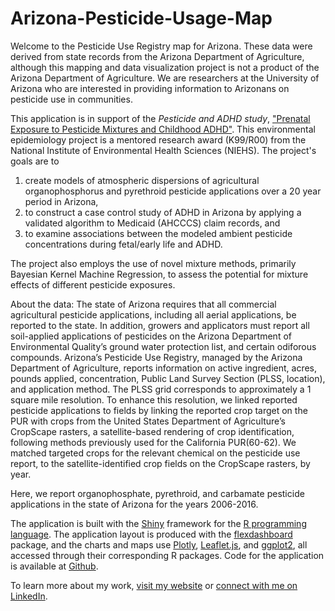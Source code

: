# Arizona-Pesticide-Usage-Map

Welcome to the Pesticide Use Registry map for Arizona. These data were derived from state records from the Arizona Department of Agriculture, although this mapping and data visualization project is not a product of the Arizona Department of Agriculture. We are researchers at the University of Arizona who are interested in providing information to Arizonans on pesticide use in communities.

This application is in support of the _Pesticide and ADHD study_, ["Prenatal Exposure to Pesticide Mixtures and Childhood ADHD"](https://publichealth.arizona.edu/research-project/prenatal-exposure-pesticide-mixtures-and-childhood-adhd). This environmental epidemiology project is a mentored research award (K99/R00) from the National Institute of Environmental Health Sciences (NIEHS). The project's goals are to 
1) create models of atmospheric dispersions of agricultural organophosphorus and pyrethroid pesticide applications over a 20 year period in Arizona, 
2) to construct a case control study of ADHD in Arizona by applying a validated algorithm to Medicaid (AHCCCS) claim records, and 
3) to examine associations between the modeled ambient pesticide concentrations during fetal/early life and ADHD. 

The project also employs the use of novel mixture methods, primarily Bayesian Kernel Machine Regression, to assess the potential for mixture effects of different pesticide exposures.

<!-- The key metric in this article is the neighborhood-level _entropy index_ (called "diversity score" in the application), which measures the degree of neighborhood diversity for six general racial/ethnic groups: non-Hispanic white, non-Hispanic black, Hispanic, Asian/Pacific Islander, Native American.  The entropy index $E$ is calculated as follows (Farrell and Lee 2011):   -->

About the data: The state of Arizona requires that all commercial agricultural pesticide applications, including all aerial applications, be reported to the state. In addition, growers and applicators must report all soil-applied applications of pesticides on the Arizona Department of Environmental Quality’s ground water protection list, and certain odiforous compounds.  Arizona’s Pesticide Use Registry, managed by the Arizona Department of Agriculture, reports information on active ingredient, acres, pounds applied, concentration, Public Land Survey Section (PLSS, location), and application method. The PLSS grid corresponds to approximately a 1 square mile resolution. To enhance this resolution, we linked reported pesticide applications to fields by linking the reported crop target on the PUR with crops from the United States Department of Agriculture’s CropScape rasters, a satellite-based rendering of crop identification, following methods previously used for the California PUR(60-62). We matched targeted crops for the relevant chemical on the pesticide use report, to the satellite-identified crop fields on the CropScape rasters, by year.

Here, we report organophosphate, pyrethroid, and carbamate pesticide applications in the state of Arizona for the years 2006-2016.

The application is built with the [Shiny](http://shiny.rstudio.com) framework for the [R programming language](https://www.r-project.org/). The application layout is produced with the [flexdashboard](http://rstudio.github.io/flexdashboard/index.html) package, and the charts and maps use [Plotly](http://plot.ly), [Leaflet.js](http://leafletjs.com/), and [ggplot2](http://ggplot2.org/), all accessed through their corresponding R packages.  Code for the application is available at [Github](https://github.com/TuoooLiu666/Arizona-Pesticide-Usage-Map).  

To learn more about my work, [visit my website](https://tuoooliu666.github.io/) or [connect with me on LinkedIn](https://www.linkedin.com/in/tuo-l-491782194/). 